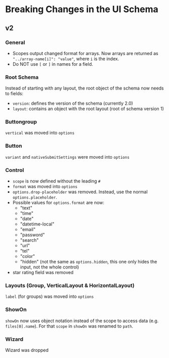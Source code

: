 # Breaking Changes in the UI Schema
## v2
### General
- Scopes output changed format for arrays. Now arrays are returned as `"../array-name[i]": "value"`, where `i` is the index.
- Do NOT use `[` or `]` in names for a field.
### Root Schema
Instead of starting with any layout, the root object of the schema now needs to fields:
- `version`: defines the version of the schema (currently 2.0)
- `layout`: contains an object with the root layout (root of schema version 1)
### Buttongroup
`vertical` was moved into `options`
### Button
`variant` and `nativeSubmitSettings` were moved into `options`
### Control
- `scope` is now defined without the leading `#`
- `format` was moved into `options`
- `options.drop-placeholder` was removed. Instead, use the normal `options.placeholder`.
- Possible values for `options.format` are now:
  - "text"
  - "time"
  - "date"
  - "datetime-local"
  - "email"
  - "password"
  - "search"
  - "url"
  - "tel"
  - "color"
  - "hidden" (not the same as `options.hidden`, this one only hides the input, not the whole control)
- star rating field was removed
### Layouts (Group, VerticalLayout & HorizontalLayout)
`label` (for groups) was moved into `options`
### ShowOn
`showOn` now uses object notation instead of the scope to access data (e.g. `files[0].name`). For that `scope` in `showOn` was renamed to `path`.

### Wizard
Wizard was dropped